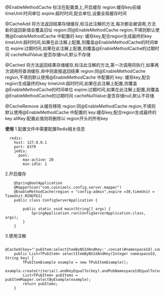 @EnableMethodCache 标注在配置类上,开启缓存
  region:缓存key前缀
  timeUnit:时间单位
  expire:超时时间,配合单位,设置全局缓存时间
  
@CacheAdd 将方法返回结果存储缓存,标注此注解的方法,每次都会被调用,方法新的返回新值会覆盖旧址
  region:同@EnableMethodCache region,不填则默认使用@EnableMethodCache 中配置的
  key: 缓存key,配合region生成最终的key
  timeUnit:超时时间,如果在此注解上配置,则覆盖@EnableMethodCache的时间单位
  expire:过期时间,如果在此注解上配置,则覆盖@EnableMethodCache的过期时间
  cacheNullValue:是否存储null,默认不存储
  
@Cached 将方法返回结果存储缓存,标注此注解的方法,第一次调用将执行,如果再次调用将查询缓存,命中则直接返回结果
  region:同@EnableMethodCache region,不填则默认使用@EnableMethodCache 中配置的
  key: 缓存key,配合region生成最终的key
  timeUnit:超时时间,如果在此注解上配置,则覆盖@EnableMethodCache的时间单位
  expire:过期时间,如果在此注解上配置,则覆盖@EnableMethodCache的过期时间
  cacheNullValue:是否存储null,默认不存储
 
@CacheRemove 从缓存移除
  region:同@EnableMethodCache region,不填则默认使用@EnableMethodCache 中配置的
  key:缓存key,配合region生成最终的key
  allKey:配置此值则将删除以 region开头的所有key

**使用** 
1.配置文件中需要配置Redis相关信息
```$xslt
  redis:
    host: 127.0.0.1
    port: 6379
    jedis:
      pool:
        max-active: 20
        min-idle: 1
```
2.开启缓存
```$xslt
    @SpringBootApplication
    @MapperScan("com.cainiaolc.config.server.mapper")
    @EnableMethodCache(region = "config-admin",expire =30,timeUnit = TimeUnit.MINUTES)
    public class ConfigServerApplication {
    
        public static void main(String[] args) {
            SpringApplication.run(ConfigServerApplication.class, args);
        }
    }
```
3.使用注解
```$xslt
    @Cached(key="'pubItem:selectItemByNSIdAndKey:'.concat(#namespaceId).concat(:).concat(#key)")
    public List<TPubItem> selectItemByNSIdAndKey(Integer namespaceId, String key) {
        TPubItemExample example = new TPubItemExample();
        example.createCriteria().andKeyEqualTo(key).andPubNamespaceIdEqualTo(namespaceId);
        List<TPubItem> pubItems = pubItemMapper.selectByExample(example);
        return pubItems;
    }
```